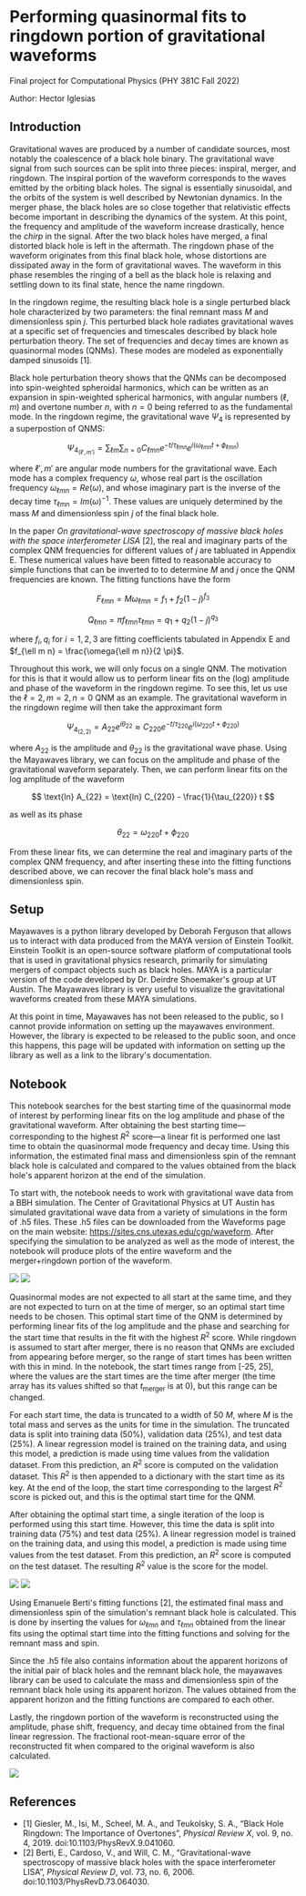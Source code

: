 # Performing quasinormal fits to ringdown portion of gravitational waveforms

Final project for Computational Physics (PHY 381C Fall 2022)

Author: Hector Iglesias

##  Introduction
Gravitational waves are produced by a number of candidate sources, most notably the coalescence of a black hole binary. The gravitational wave signal from such sources can be split into three pieces: inspiral, merger, and ringdown. The inspiral portion of the waveform corresponds to the waves emitted by the orbiting black holes. The signal is essentially sinusoidal, and the orbits of the system is well described by Newtonian dynamics. In the merger phase, the black holes are so close together that relativistic effects become important in describing the dynamics of the system. At this point, the frequency and amplitude of the waveform increase drastically, hence the <i>chirp</i> in the signal. After the two black holes have merged, a final distorted black hole is left in the aftermath. The ringdown phase of the waveform originates from this final black hole, whose distortions are dissipated away in the form of gravitational waves. The waveform in this phase resembles the ringing of a bell as the black hole is relaxing and settling down to its final state, hence the name ringdown.

In the ringdown regime, the resulting black hole is a single perturbed black hole characterized by two parameters: the final remnant mass $M$ and dimensionless spin $j$. This perturbed black hole radiates gravitational waves at a specific set of frequencies and timescales described by black hole perturbation theory. The set of frequencies and decay times are known as quasinormal modes (QNMs). These modes are modeled as exponentially damped sinusoids [1].

Black hole perturbation theory shows that the QNMs can be decomposed into spin-weighted spheroidal harmonics, which can be written as an expansion in spin-weighted spherical harmonics, with angular numbers $(\ell, m)$ and overtone number $n$, with $n=0$ being referred to as the fundamental mode. In the ringdown regime, the gravitational wave $\Psi_4$ is represented by a superpostion of QNMS:

$$
\Psi_{4_{(\ell',m')}} = \sum_{\ell m} \sum_{n=0} C_{\ell m n} e^{-t/\tau_{\ell m n}} e^{i (\omega_{\ell m n} t + \phi_{\ell m n})}
$$

where $\ell',m'$ are angular mode numbers for the gravitational wave. Each mode has a complex frequency $\omega$, whose real part is the oscillation frequency $\omega_{\ell m n} = Re(\omega)$, and whose imaginary part is the inverse of the decay time $\tau_{\ell m n} = Im (\omega)^{-1}$. These values are uniquely determined by the mass $M$ and dimensionless spin $j$ of the final black hole. 

In the paper <i>On gravitational-wave spectroscopy of massive black holes with the space interferometer LISA</i> [2], the real and imaginary parts of the complex QNM frequencies for different values of $j$ are tabluated in Appendix E. These numerical values have been fitted to reasonable accuracy to simple functions that can be inverted to to determine $M$ and $j$ once the QNM frequencies are known. The fitting functions have the form

$$
F_{\ell m n} = M \omega_{\ell m n} = f_1 + f_2 (1-j)^{f_3}
$$

$$
Q_{\ell m n} = \pi f_{\ell m n} \tau_{\ell m n} = q_1 + q_2 (1-j)^{q_3}
$$

where $f_i,q_i$ for $i=1,2,3$ are fitting coefficients tabulated in Appendix E and $f_{\ell m n} = \frac{\omega{\ell m n}}{2 \pi}$.

Throughout this work, we will only focus on a single QNM. The motivation for this is that it would allow us to perform linear fits on the (log) amplitude and phase of the waveform in the ringdown regime. To see this, let us use the $\ell=2,m=2,n=0$ QNM as an example. The gravitational waveform in the ringdown regime will then take the approximant form

$$
\Psi_{4_{(2,2)}} = A_{22} e^{i \theta_{22}} \approx C_{220} e^{-t/\tau_{220}} e^{i (\omega_{220} t + \phi_{220})}
$$

where $A_{22}$ is the amplitude and $\theta_{22}$ is the gravitational wave phase. Using the Mayawaves library, we can focus on the amplitude and phase of the gravitational waveform separately. Then, we can perform linear fits on the log amplitude of the waveform

$$
\text{ln} A_{22} = \text{ln} C_{220} - \frac{1}{\tau_{220}} t
$$

as well as its phase

$$
\theta_{22} = \omega_{220} t + \phi_{220}
$$

From these linear fits, we can determine the real and imaginary parts of the complex QNM frequency, and after inserting these into the fitting functions described above, we can recover the final black hole's mass and dimensionless spin. 


## Setup
Mayawaves is a python library developed by Deborah Ferguson that allows us to interact with data produced from the MAYA version of Einstein Toolkit. Einstein Toolkit is an open-source software platform of computational tools that is used in gravitational physics research, primarily for simulating mergers of compact objects such as black holes. MAYA is a particular version of the code developed by Dr. Deirdre Shoemaker's group at UT Austin. The Mayawaves library is very useful to visualize the gravitational waveforms created from these MAYA simulations.

At this point in time, Mayawaves has not been released to the public, so I cannot provide information on setting up the mayawaves environment. However, the library is expected to be released to the public soon, and once this happens, this page will be updated with information on setting up the library as well as a link to the library's documentation.

## Notebook
This notebook searches for the best starting time of the quasinormal mode of interest by performing linear fits on the log amplitude and phase of the gravitational waveform. After obtaining the best starting time—corresponding to the highest $R^2$ score—a linear fit is performed one last time to obtain the quasinormal mode frequency and decay time. Using this information, the estimated final mass and dimensionless spin of the remnant black hole is calculated and compared to the values obtained from the black hole's apparent horizon at the end of the simulation.

To start with, the notebook needs to work with gravitational wave data from a BBH simulation. The Center of Gravitational Physics at UT Austin has simulated gravitational wave data from a variety of simulations in the form of .h5 files. These .h5 files can be downloaded from the Waveforms page on the main website: https://sites.cns.utexas.edu/cgp/waveform. After specifying the simulation to be analyzed as well as the mode of interest, the notebook will produce plots of the entire waveform and the merger+ringdown portion of the waveform.

![](resources/D11_q1_a1_0_0_0_a2_0_0_-0.6_m240-plot.png)
![](resources/D11_q1_a1_0_0_0_a2_0_0_-0.6_m240-merger+ringdown-plot.png)

Quasinormal modes are not expected to all start at the same time, and they are not expected to turn on at the time of merger, so an optimal start time needs to be chosen. This optimal start time of the QNM is determined by performing linear fits of the log amplitude and the phase and searching for the start time that results in the fit with the highest $R^2$ score. While ringdown is assumed to start after merger, there is no reason that QNMs are excluded from appearing before merger, so the range of start times has been written with this in mind. In the notebook, the start times range from [-25, 25], where the values are the start times are the time after merger (the time array has its values shifted so that $t_{\text{merger}}$ is at 0), but this range can be changed. 

For each start time, the data is truncated to a width of 50 $M$, where $M$ is the total mass and serves as the units for time in the simulation. The truncated data is split into training data (50%), validation data (25%), and test data (25%). A linear regression model is trained on the training data, and using this model, a prediction is made using time values from the validation dataset. From this prediction, an $R^2$ score is computed on the validation dataset. This $R^2$ is then appended to a dictionary with the start time as its key. At the end of the loop, the start time corresponding to the largest $R^2$ score is picked out, and this is the optimal start time for the QNM.

After obtaining the optimal start time, a single iteration of the loop is performed using this start time. However, this time the data is split into training data (75%) and test data (25%). A linear regression model is trained on the training data, and using this model, a prediction is made using time values from the test dataset. From this prediction, an $R^2$ score is computed on the test dataset. The resulting $R^2$ value is the score for the model.


![](resources/comparison_test_predicted_log_amp.png)
![](resources/comparison_test_predicted_phase.png)


Using Emanuele Berti's fitting functions [2], the estimated final mass and dimensionless spin of the simulation's remnant black hole is calculated. This is done by inserting the values for $\omega_{\ell m n}$ and $\tau_{\ell m n}$ obtained from the linear fits using the optimal start time into the fitting functions and solving for the remnant mass and spin.

Since the .h5 file also contains information about the apparent horizons of the initial pair of black holes and the remnant black hole, the mayawaves library can be used to calculate the mass and dimensionless spin of the remnant black hole using its apparent horizon. The values obtained from the apparent horizon and the fitting functions are compared to each other.

Lastly, the ringdown portion of the waveform is reconstructed using the amplitude, phase shift, frequency, and decay time obtained from the final linear regression. The fractional root-mean-square error of the reconstructed fit when compared to the original waveform is also calculated.

![](resources/reconstructed_qnm_fit.png)

## References

* [1] Giesler, M., Isi, M., Scheel, M. A., and Teukolsky, S. A., “Black Hole Ringdown: The Importance of Overtones”, <i>Physical Review X</i>, vol. 9, no. 4, 2019. doi:10.1103/PhysRevX.9.041060.
* [2] Berti, E., Cardoso, V., and Will, C. M., “Gravitational-wave spectroscopy of massive black holes with the space interferometer LISA”, <i>Physical Review D</i>, vol. 73, no. 6, 2006. doi:10.1103/PhysRevD.73.064030.
